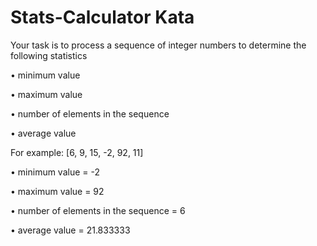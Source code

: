 # Stats-Calculator Kata


Your task is to process a sequence of integer numbers to determine the following statistics

• minimum value

• maximum value

• number of elements in the sequence 

• average value


For example: [6, 9, 15, -2, 92, 11]

• minimum value = -2

• maximum value = 92

• number of elements in the sequence = 6 

• average value = 21.833333

